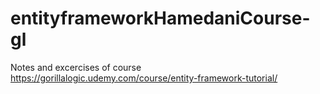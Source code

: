 # entityframeworkHamedaniCourse-gl
Notes and excercises of course https://gorillalogic.udemy.com/course/entity-framework-tutorial/
